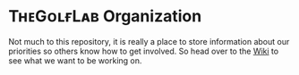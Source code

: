 TʜᴇGᴏʟғLᴀʙ Organization
=========================

 Not much to this repository, it is really a place to store information about our priorities so others know how to get involved. So head over to the [Wiki](https://github.com/TheGolfLab/organization/wiki) to see what we want to be working on.
